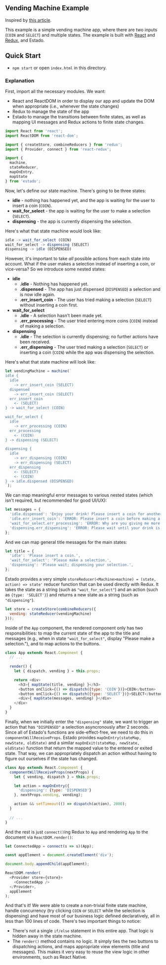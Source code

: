 ## Vending Machine Example

Inspired by [this article](http://amasad.me/2015/10/31/javascript-async-functions-for-easier-concurrent-programming/).

This example is a simple vending machine app, where there are two inputs (`COIN` and `SELECT`) and 
multiple states. The example is built with [React](https://github.com/facebook/react) and [Redux](https://github.com/rackt/redux), and Estado.

## Quick Start
- `npm start` or open `index.html` in this directory.

### Explanation

First, import all the necessary modules. We want:

- React and ReactDOM in order to display our app and update the DOM when appropriate (i.e., whenever the state changes)
- Redux to manage the state of the app
- Estado to manage the transitions between finite states, as well as mapping UI messages and Redux actions to finite state changes.

```js
import React from 'react';
import ReactDOM from 'react-dom';

import { createStore, combineReducers } from 'redux';
import { Provider, connect } from 'react-redux';

import {
  machine,
  stateReducer,
  mapOnEntry,
  mapState
} from 'estado';
```

Now, let's define our state machine. There's going to be three states:
- **idle** - nothing has happened yet, and the app is waiting for the user to insert a coin (`COIN`).
- **wait_for_select** - the app is waiting for the user to make a selection (`SELECT`).
- **dispensing** - the app is currently dispensing the selection.

Here's what that state machine would look like:
```js
idle -> wait_for_select (COIN)
wait_for_select -> dispensing (SELECT)
dispensing -> idle (DISPENSED)
```

However, it's important to take _all_ possible actions from each state into account. What if the user makes a selection instead 
of inserting a coin, or vice-versa? So we introduce some nested states:
- **idle**
  - **.idle** - Nothing has happened yet.
  - **.dispensed** - The app has just dispensed (`DISPENSED`) a selection and is now idle again.
  - **.err_insert_coin** - The user has tried making a selection (`SELECT`) without inserting a coin first.
- **wait_for_select**
  - **.idle** - A selection hasn't been made yet.
  - **.err_processing** - The user tried entering more coins (`COIN`) instead of making a selection.
- **dispensing**
  - **.idle** - The selection is currently dispensing; no further actions have been received.
  - **.err_dispensing** - The user tried making a selection (`SELECT`) or inserting a coin (`COIN`) while the app was dispensing
  the selection.
  
Here's what that state machine will look like:

```js
let vendingMachine = machine(`
idle {
  idle
    -> err_insert_coin (SELECT)
  dispensed
    -> err_insert_coin (SELECT)
  err_insert_coin
    <- (SELECT)
} -> wait_for_select (COIN)

wait_for_select {
  idle 
    -> err_processing (COIN)
  err_processing
    <- (COIN)
} -> dispensing (SELECT)

dispensing {
  idle
    -> err_dispensing (COIN)
    -> err_dispensing (SELECT)
  err_dispensing
    <- (SELECT)
    <- (COIN)
} -> idle.dispensed (DISPENSED)
`);
```

We can map meaningful error messages to various nested states (which isn't required, but recommended for good UI/UX):
```js
let messages = {
  'idle.dispensed': 'Enjoy your drink! Please insert a coin for another.',
  'idle.err_insert_coin': 'ERROR: Please insert a coin before making a selection.',
  'wait_for_select.err_processing': 'ERROR: Why are you giving me more coins? Make a selection',
  'dispensing.err_dispensing': 'ERROR: Please wait until your drink is dispensed.'
};
```

And we can map general title messages for the main states:
```js
let title = {
  'idle': 'Please insert a coin.',
  'wait_for_select': 'Please make a selection.',
  'dispensing': 'Please wait; dispensing your selection.',
};
```

Estado provides a very simple `storeReducer(<Machine>machine) = (state, action) => state'` reducer function that can be used directly with Redux.
It takes the state as a string (such as `"wait_for_select"`) and an action (such as `{type: 'SELECT'}`) and returns a new state as
a string (such as `"dispensing"`).

```js
let store = createStore(combineReducers({
  vending: stateReducer(vendingMachine)
}));
```

Inside of the `App` component, the rendered component only has two responsibilities: to map the current state of the app to the
title and messages (e.g., when in state `"wait_for_select"`, display "Please make a selection."), and to map actions to the buttons.

```js
class App extends React.Component {
  // ...
  
  render() {
    let { dispatch, vending } = this.props;

    return <div>
      <h3>{ mapState(title, vending) }</h3>
      <button onClick={() => dispatch({type: 'COIN'})}>COIN</button>
      <button onClick={() => dispatch({type: 'SELECT'})}>SELECT</button>
      <div>{ mapState(messages, vending) }</div>
    </div>
  }
}
```

Finally, when we initially enter the `"dispensing"` state, we want to trigger an action that has `"DISPENSED"` a
selection asyncronously after 2 seconds. Since all of Estado's functions are side-effect-free, we need to do this in `componentWillReceiveProps`.
Estado provides `mapOnEntry(stateMap, newState, oldState)` and a similar `mapOnExit(stateMap, newState, oldState)` function that
return the mapped value to the entered or exited state. That way, we can appropriately dispatch an action without having to figure out 
ourselves if the state has changed.

```js
class App extends React.Component {
  componentWillReceiveProps(nextProps) {
    let { vending, dispatch } = this.props;

    let action = mapOnEntry({
      'dispensing': {type: 'DISPENSED'}
    }, nextProps.vending, vending);

    action && setTimeout(() => dispatch(action), 2000);
  }
  
  // ...
}
```

And the rest is just `connect()`ing Redux to `App` and rendering `App` to the document via `ReactDOM.render()`:
```js
let ConnectedApp = connect(s => s)(App);

const appElement = document.createElement('div');

document.body.appendChild(appElement);

ReactDOM.render(
  <Provider store={store}>
    <ConnectedApp />
  </Provider>,
  appElement
);
```

And that's it! We were able to create a non-trivial finite state machine, handle concurrency (try clicking `COIN` or `SELECT` while 
the selection is dispensing) and have most of our business logic defined declaratively, all in less than 100 lines of code. There's
two important things to notice:
- There's not a single `if/else` statement in this entire app. That logic is hidden away in the state machine.
- The `render()` method contains no logic. It simply ties the two buttons to dispatching actions, and maps appropriate view elements
(title and messages). This makes it very easy to reuse the view logic in other environments, such as React Native.
